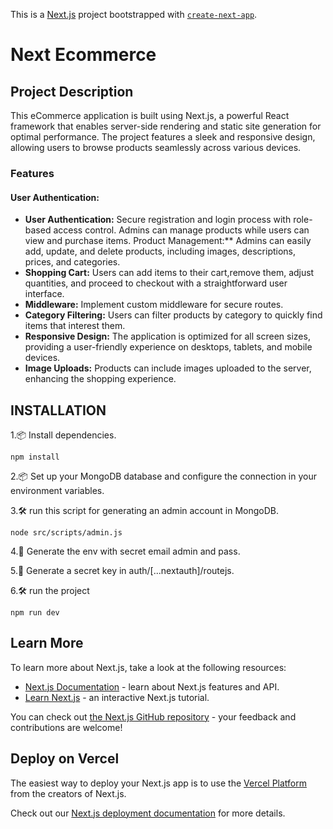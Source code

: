 This is a [Next.js](https://nextjs.org/) project bootstrapped with [`create-next-app`](https://github.com/vercel/next.js/tree/canary/packages/create-next-app).

# Next Ecommerce 

## Project Description

This eCommerce application is built using Next.js, a powerful React framework that enables server-side rendering and static site generation for optimal performance. The project features a sleek and responsive design, allowing users to browse products seamlessly across various devices.

### Features

#### User Authentication: 
- **User Authentication:** Secure registration and login process with role-based access control. Admins can manage products while users can view and purchase items.
Product Management:** Admins can easily add, update, and delete products, including images, descriptions, prices, and categories.
- **Shopping Cart:** Users can add items to their cart,remove them, adjust quantities, and proceed to checkout with a straightforward user interface.
- **Middleware:** Implement custom middleware for secure routes.
- **Category Filtering:** Users can filter products by category to quickly find items that interest them.
- **Responsive Design:** The application is optimized for all screen sizes, providing a user-friendly experience on desktops, tablets, and mobile devices.
- **Image Uploads:** Products can include images uploaded to the server, enhancing the shopping experience.


## INSTALLATION
1.📦 Install dependencies.
```
npm install
```
2.📦 Set up your MongoDB database and configure the connection in your environment variables.

3.🛠️ run this script for generating an admin account in MongoDB.
```
node src/scripts/admin.js
```
4.🔑 Generate the env with secret email admin and pass.

5.🔑 Generate a secret key in auth/[...nextauth]/routejs.

6.🛠️ run the project
```
npm run dev
```



## Learn More

To learn more about Next.js, take a look at the following resources:

- [Next.js Documentation](https://nextjs.org/docs) - learn about Next.js features and API.
- [Learn Next.js](https://nextjs.org/learn) - an interactive Next.js tutorial.

You can check out [the Next.js GitHub repository](https://github.com/vercel/next.js/) - your feedback and contributions are welcome!

## Deploy on Vercel

The easiest way to deploy your Next.js app is to use the [Vercel Platform](https://vercel.com/new?utm_medium=default-template&filter=next.js&utm_source=create-next-app&utm_campaign=create-next-app-readme) from the creators of Next.js.

Check out our [Next.js deployment documentation](https://nextjs.org/docs/deployment) for more details.
